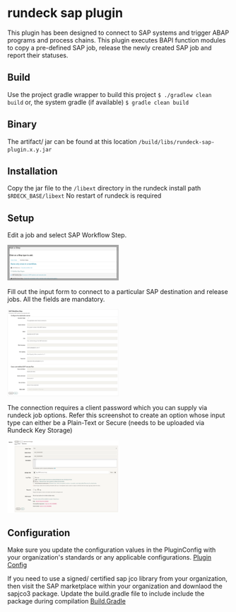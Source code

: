 # rundeck sap plugin

This plugin has been designed to connect to SAP systems and trigger ABAP programs and process chains. This plugin executes BAPI function modules to copy a pre-defined SAP job, release the newly created SAP job and report their statuses.

## Build
Use the project gradle wrapper to build this project
`$ ./gradlew clean build`
or, the system gradle (if available)
`$ gradle clean build`

## Binary
The artifact/ jar can be found at this location
`/build/libs/rundeck-sap-plugin.x.y.jar`

## Installation
Copy the jar file to the `/libext` directory in the rundeck install path
`$RDECK_BASE/libext`
No restart of rundeck is required

## Setup

Edit a job and select SAP Workflow Step.

<img src="src/main/resources/rundeck-sap-workflow-step.png" style="width:50%;">


Fill out the input form to connect to a particular SAP destination and release jobs. All the fields are mandatory.

<img src="src/main/resources/rundeck-sap-plugin-step.png" style="width:50%;">


The connection requires a client password which you can supply via rundeck job options. Refer this screenshot to create an option whose input type can either be a Plain-Text or Secure (needs to be uploaded via Rundeck Key Storage)
 
<img src="src/main/resources/rundeck-options.png" style="width:50%;">


## Configuration

Make sure you update the configuration values in the PluginConfig with your organization's standards or any applicable configurations.
<a href="src/main/java/org/rundeck/plugins/configurations/PluginConfig.java">Plugin Config</a>

If you need to use a signed/ certified sap jco library from your organization, then visit the SAP marketplace within your organization and downlaod the sapjco3 package. Update the build.gradle file to include include the package during compilation
<a href="build.gradle">Build.Gradle</a> 
